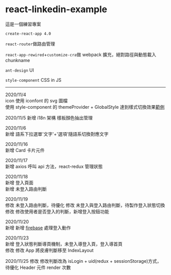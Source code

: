 # react-linkedin-example

這是一個練習專案

`create-react-app 4.0`

`react-router`做路由管理

`react-app-rewired`+`customize-cra`做 webpack 擴充，絕對路徑與動態載入 chunkname

`ant-design` UI

`style-component` CSS in JS

---

2020/11/4  
icon 使用 iconfont 的 svg 圖檔  
使用 style-component 的 themeProvider + GlobalStyle 達到樣式切換效果[範例](https://github.com/styled-components/styled-components/pull/1493)

2020/11/5
新增 i18n 架構
樣板顏色抽出管理

2020/11/6  
新增 語系下拉選單'文字'+'選項'隨語系切換對應文字

2020/11/16  
新增 Card 卡片元件

2020/11/17  
新增 axios 呼叫 api 方法，react-redux 管理狀態

2020/11/18  
新增 登入頁面  
新增 未登入路由判斷

2020/11/19  
修改 未登入路由判斷，待優化
修改 未登入與登入路由判斷，待製作登入狀態切換  
修改 修改使用者是否登入的判斷，新增登入按鈕功能

2020/11/20  
新增 新增 [firebase](https://react-firebase-js.com/) 處理登入動作

2020/11/23  
新增 登入狀態判斷導頁機制，未登入導登入頁，登入導首頁  
修改 修改 App 將皮膚判斷移至 IndexLayout

2020/11/25
修改 修改判斷改為 isLogin + uid(redux + sessionStorage)方式，待優化 Header 元件 render 次數
